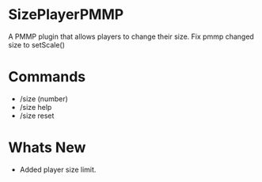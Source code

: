 # SizePlayerPMMP
A PMMP plugin that allows players to change their size.
Fix pmmp changed size to setScale()
# Commands
+ /size (number)
+ /size help
+ /size reset
# Whats New
+ Added player size limit.
